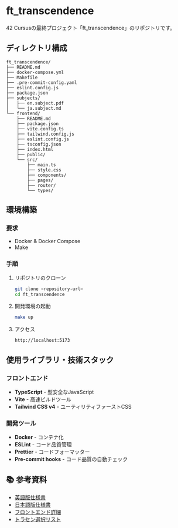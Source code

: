 # ft_transcendence

42 Cursusの最終プロジェクト「ft_transcendence」のリポジトリです。

## ディレクトリ構成

```
ft_transcendence/
├── README.md
├── docker-compose.yml
├── Makefile
├── .pre-commit-config.yaml
├── eslint.config.js
├── package.json
├── subjects/
│   ├── en.subject.pdf
│   └── ja.subject.md
└── frontend/
    ├── README.md
    ├── package.json
    ├── vite.config.ts
    ├── tailwind.config.js
    ├── eslint.config.js
    ├── tsconfig.json
    ├── index.html
    ├── public/
    └── src/
        ├── main.ts
        ├── style.css
        ├── components/
        ├── pages/
        ├── router/
        └── types/
```

## 環境構築

### 要求

- Docker & Docker Compose
- Make

### 手順

1. リポジトリのクローン

   ```bash
   git clone <repository-url>
   cd ft_transcendence
   ```

2. 開発環境の起動

   ```bash
   make up
   ```

3. アクセス
   ```
   http://localhost:5173
   ```

## 使用ライブラリ・技術スタック

### フロントエンド

- **TypeScript** - 型安全なJavaScript
- **Vite** - 高速ビルドツール
- **Tailwind CSS v4** - ユーティリティファーストCSS

### 開発ツール

- **Docker** - コンテナ化
- **ESLint** - コード品質管理
- **Prettier** - コードフォーマッター
- **Pre-commit hooks** - コード品質の自動チェック

## 📚 参考資料

- [英語版仕様書](./subjects/en.subject.pdf)
- [日本語版仕様書](./subjects/ja.subject.md)
- [フロントエンド詳細](./frontend/README.md)
- [トラセン選択リスト](https://docs.google.com/spreadsheets/d/1MmifLUIpSIjhODcBtV3iFigSY0vfoZjxOBQdi6Uwdu0/edit?pli=1&gid=0#gid=0)
